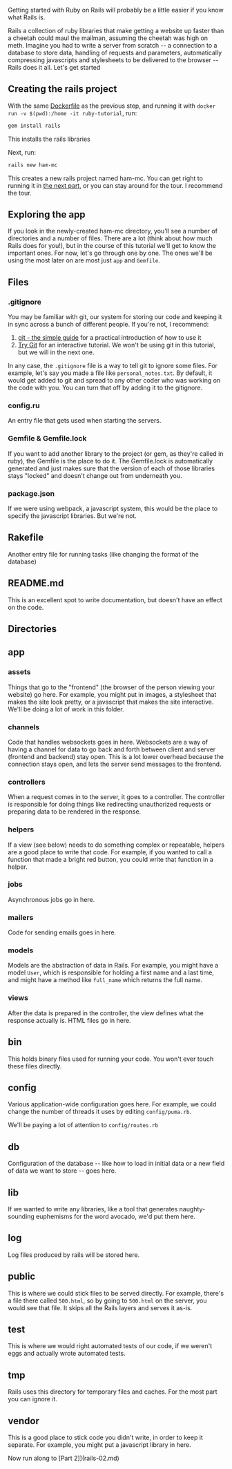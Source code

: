 Getting started with Ruby on Rails will probably be a little easier if you know what Rails is.

Rails a collection of ruby libraries that make getting a website up faster than a cheetah could maul the mailman, assuming the cheetah was high on meth.
Imagine you had to write a server from scratch -- a connection to a database to store data, handling of requests and parameters, automatically compressing javascripts and stylesheets to be delivered to the browser -- Rails does it all. 
Let's get started

## Creating the rails project

With the same [Dockerfile](../ruby/Dockerfile) as the previous step, and running it with `docker run -v $(pwd):/home -it ruby-tutorial`, run:
```bash
gem install rails
``` 
This installs the rails libraries

Next, run:
```bash
rails new ham-mc
```
This creates a new rails project named ham-mc.
You can get right to running it in [the next part](rails-02.md), or you can stay around for the tour.
I recommend the tour.

## Exploring the app

If you look in the newly-created ham-mc directory, you'll see a number of directories and a number of files.
There are a lot (think about how much Rails does for you!), but in the course of this tutorial we'll get to know the important ones.
For now, let's go through one by one.
The ones we'll be using the most later on are most just `app` and `Gemfile`.

## Files

### .gitignore
You may be familiar with git, our system for storing our code and keeping it in sync across a bunch of different people.
If you're not, I recommend:
1. [git - the simple guide](http://rogerdudler.github.io/git-guide/) for a practical introduction of how to use it
2. [Try Git](https://try.github.io/levels/1/challenges/1) for an interactive tutorial.
We won't be using git in this tutorial, but we will in the next one.

In any case, the `.gitignore` file is a way to tell git to ignore some files.
For example, let's say you made a file like `personal_notes.txt`.
By default, it would get added to git and spread to any other coder who was working on the code with you.
You can turn that off by adding it to the gitignore.  

### config.ru
An entry file that gets used when starting the servers.

### Gemfile & Gemfile.lock
If you want to add another library to the project (or gem, as they're called in ruby), the Gemfile is the place to do it.
The Gemfile.lock is automatically generated and just makes sure that the version of each of those libraries stays "locked" and doesn't change out from underneath you.

### package.json
If we were using webpack, a javascript system, this would be the place to specify the javascript libraries. 
But we're not.

## Rakefile
Another entry file for running tasks (like changing the format of the database)

## README.md
This is an excellent spot to write documentation, but doesn't have an effect on the code.

## Directories

## app

### assets
Things that go to the "frontend" (the browser of the person viewing your website) go here. 
For example, you might put in images, a stylesheet that makes the site look pretty, or a javascript that makes the site interactive.
We'll be doing a lot of work in this folder.

### channels
Code that handles websockets goes in here.
Websockets are a way of having a channel for data to go back and forth between client and server (frontend and backend) stay open.
This is a lot lower overhead because the connection stays open, and lets the server send messages to the frontend.

### controllers

When a request comes in to the server, it goes to a controller.
The controller is responsible for doing things like redirecting unauthorized requests or preparing data to be rendered in the response.

### helpers
If a view (see below) needs to do something complex or repeatable, helpers are a good place to write that code.
For example, if you wanted to call a function that made a bright red button, you could write that function in a helper.

### jobs
Asynchronous jobs go in here.

### mailers
Code for sending emails goes in here.

### models
Models are the abstraction of data in Rails. 
For example, you might have a model `User`, which is responsible for holding a first name and a last time, and might have a method like
`full_name` which returns the full name.

### views
After the data is prepared in the controller, the view defines what the response actually is.
HTML files go in here.

## bin
This holds binary files used for running your code. 
You won't ever touch these files directly.

## config
Various application-wide configuration goes here.
For example, we could change the number of threads it uses by editing `config/puma.rb`.

We'll be paying a lot of attention to `config/routes.rb`

## db
Configuration of the database -- like how to load in initial data or a new field of data we want to store -- goes here.

## lib
If we wanted to write any libraries, like a tool that generates naughty-sounding euphemisms for the word avocado, we'd put them here. 

## log
Log files produced by rails will be stored here.

## public
This is where we could stick files to be served directly.
For example, there's a file there called `500.html`, so by going to `500.html` on the server, you would see that file.
It skips all the Rails layers and serves it as-is.

## test
This is where we would right automated tests of our code, if we weren't eggs and actually wrote automated tests.

## tmp
Rails uses this directory for temporary files and caches.
For the most part you can ignore it.

## vendor
This is a good place to stick code you didn't write, in order to keep it separate.
For example, you might put a javascript library in here.


Now run along to [Part 2]](rails-02.md)
